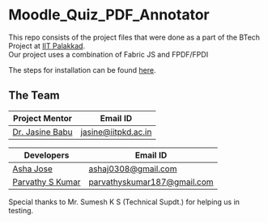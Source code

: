 # Moodle_Quiz_PDF_Annotator  
This repo consists of the project files that were done as a part of the BTech Project at [IIT Palakkad](https://www.iitpkd.ac.in/).  
Our project uses a combination of Fabric JS and FPDF/FPDI  

The steps for installation can be found [here](https://github.com/Parvathy-S-Kumar/Moodle_Quiz_PDF_Annotator/blob/main/installation.md).
## The Team
| Project Mentor     |  Email ID              |
|--------------------|------------------------|
| [Dr. Jasine Babu](https://www.iitpkd.ac.in/people/jasine)    | jasine@iitpkd.ac.in    |


| Developers         |  Email ID                   |
|--------------------|-----------------------------|
|   [Asha Jose](https://www.linkedin.com/in/asha-jose-5b8031218/)        | ashaj0308@gmail.com         |
|   [Parvathy S Kumar](https://www.linkedin.com/in/parvathy-s-kumar-288aa01b2/) | parvathyskumar187@gmail.com |

Special thanks to Mr. Sumesh K S (Technical Supdt.) for helping us in testing.


